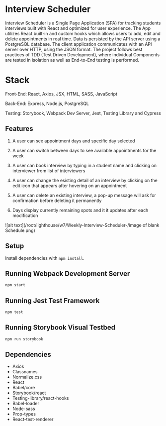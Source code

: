 # Interview Scheduler
Interview Scheduler is a Single Page Application (SPA) for tracking students interviews built with React and optimized for user experience. The App utilizes React built-in and custom hooks which allows users to add, edit and delete appointments in real time. Data is persisted by the API server using a PostgreSQL database. The client application communicates with an API server over HTTP, using the JSON format. The project follows best practices of TDD (Test Driven Development), where individual Components are tested in isolation as well as End-to-End testing is performed.
# Stack
Front-End: React, Axios, JSX, HTML, SASS, JavaScript

Back-End: Express, Node.js, PostgreSQL

Testing: Storybook, Webpack Dev Server, Jest, Testing Library and Cypress

## Features 
1. A user can see appointment days and specific day selected

2. A user can switch between days to see available appointments for the week

3. A user can book interview by typing in a student name and clicking on interviewer from list of interviewers

4. A user can change the esisting detail of an interview by clicking on the edit icon that appears after hovering on an appointment

5. A user can delete an existing interview, a pop-up message will ask for confirmation before deleting it permanently

6. Days display currently remaining spots and it it updates after each modification


![alt text](/root/lighthouse/w7/Weekly-Interview-Scheduler-/image of blank Schedule.png)

## Setup

Install dependencies with `npm install`.

## Running Webpack Development Server
```sh
npm start
```
## Running Jest Test Framework
```sh
npm test
```
## Running Storybook Visual Testbed
```sh
npm run storybook
```

## Dependencies

- Axios
- Classnames
- Normalize.css
- React
- Babel/core
- Storybook/react
- Testing-library/react-hooks
- Babel-loader
- Node-sass
- Prop-types
- React-test-renderer



